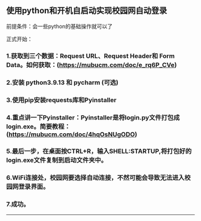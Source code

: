 ## 使用python和开机自启动实现校园网自动登录

前提条件：会一些python的基础操作就可以了

正式开始：

   ### 1.获取到三个数据：Request  URL、Request Header和  Form Data。如何获取：(https://mubucm.com/doc/e_rq6P_CVe)
    
   ### 2.安装 python3.9.13 和  pycharm (可选)
    
   ### 3.使用pip安装requests库和Pyinstaller
    
   ### 4.重点讲一下Pyinstaller：Pyinstaller是将login.py文件打包成login.exe。简要教程：(https://mubucm.com/doc/4hqOsNUgODO)
   
   ### 5.最后一步，在桌面按CTRL+R，输入SHELL:STARTUP,将打包好的login.exe文件复制到启动文件夹中。
   
   ### 6.WiFi连接处，校园网要选择自动连接，不然可能会导致无法进入校园网登录界面。
   
   ### 7.成功。
---------------------------------------------------------------------------------------------------------------------------------------------------------------

